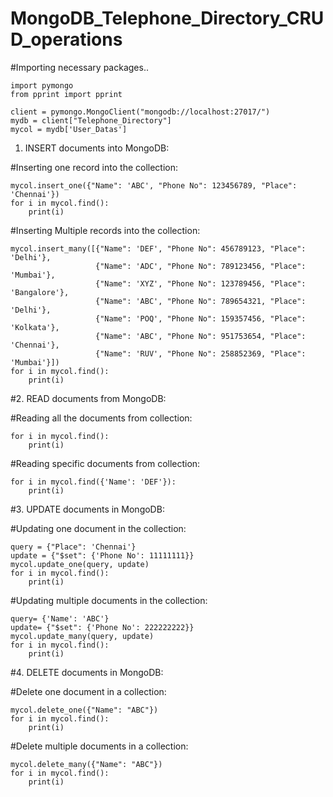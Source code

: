 # MongoDB_Telephone_Directory_CRUD_operations


#Importing necessary packages..

    import pymongo
    from pprint import pprint

    client = pymongo.MongoClient("mongodb://localhost:27017/")
    mydb = client["Telephone_Directory"]
    mycol = mydb['User_Datas']

1.  INSERT documents into MongoDB:

#Inserting one record into the collection:

    mycol.insert_one({"Name": 'ABC', "Phone No": 123456789, "Place": 'Chennai'})
    for i in mycol.find():
        print(i)

#Inserting Multiple records into the collection:

    mycol.insert_many([{"Name": 'DEF', "Phone No": 456789123, "Place": 'Delhi'},
                       {"Name": 'ADC', "Phone No": 789123456, "Place": 'Mumbai'},
                       {"Name": 'XYZ', "Phone No": 123789456, "Place": 'Bangalore'},
                       {"Name": 'ABC', "Phone No": 789654321, "Place": 'Delhi'},
                       {"Name": 'POQ', "Phone No": 159357456, "Place": 'Kolkata'},
                       {"Name": 'ABC', "Phone No": 951753654, "Place": 'Chennai'},
                       {"Name": 'RUV', "Phone No": 258852369, "Place": 'Mumbai'}])
    for i in mycol.find():
        print(i)


#2. READ documents from MongoDB:

#Reading all the documents from collection:

    for i in mycol.find():
        print(i)

#Reading specific documents from collection:

    for i in mycol.find({'Name': 'DEF'}):
        print(i)


#3. UPDATE documents in MongoDB:

#Updating one document in the collection:

    query = {"Place": 'Chennai'}
    update = {"$set": {'Phone No': 11111111}}
    mycol.update_one(query, update)
    for i in mycol.find():
        print(i)

#Updating multiple documents in the collection:

    query= {'Name': 'ABC'}
    update= {"$set": {'Phone No': 222222222}}
    mycol.update_many(query, update)
    for i in mycol.find():
        print(i)


#4. DELETE documents in MongoDB:

#Delete one document in a collection:

    mycol.delete_one({"Name": "ABC"})
    for i in mycol.find():
        print(i)

#Delete multiple documents in a collection:

    mycol.delete_many({"Name": "ABC"})
    for i in mycol.find():
        print(i)
